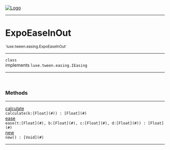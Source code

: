 
[![Logo](../../../../images/logo.png)](../../../../api/index.html)

---



<h1>ExpoEaseInOut</h1>
<small>`luxe.tween.easing.ExpoEaseInOut`</small>



---

`class`<br/>implements <code><span>luxe.tween.easing.IEasing</span></code>

---

&nbsp;
&nbsp;







<h3>Methods</h3> <hr/><span class="method apipage">
            <a name="calculate"><a class="lift" href="#calculate">calculate</a></a> <div class="clear"></div><code class="signature apipage">calculate(k:[Float](#)<span></span>) : [Float](#)</code><br/><span class="small_desc_flat"></span>
        </span>
    <span class="method apipage">
            <a name="ease"><a class="lift" href="#ease">ease</a></a> <div class="clear"></div><code class="signature apipage">ease(t:[Float](#)<span></span>, b:[Float](#)<span></span>, c:[Float](#)<span></span>, d:[Float](#)<span></span>) : [Float](#)</code><br/><span class="small_desc_flat"></span>
        </span>
    <span class="method apipage">
            <a name="new"><a class="lift" href="#new">new</a></a> <div class="clear"></div><code class="signature apipage">new() : [Void](#)</code><br/><span class="small_desc_flat"></span>
        </span>
    





---

&nbsp;
&nbsp;
&nbsp;
&nbsp;